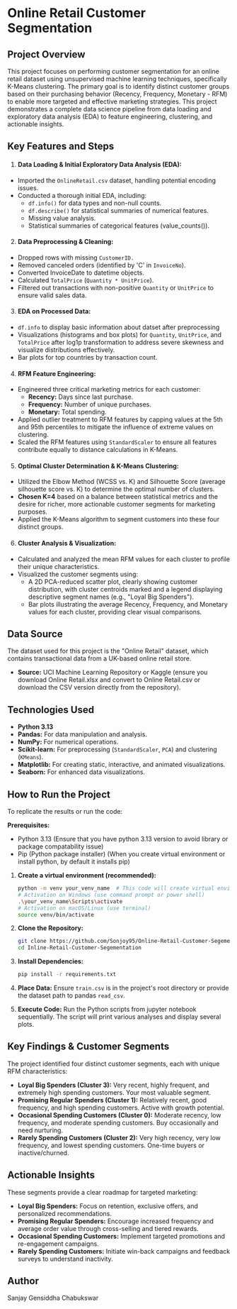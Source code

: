 # Online Retail Customer Segmentation
## Project Overview
This project focuses on performing customer segmentation for an online retail dataset using unsupervised machine learning techniques, specifically K-Means clustering. The primary goal is to identify distinct customer groups based on their purchasing behavior (Recency, Frequency, Monetary - RFM) to enable more targeted and effective marketing strategies. This project demonstrates a complete data science pipeline from data loading and exploratory data analysis (EDA) to feature engineering, clustering, and actionable insights.

## Key Features and Steps
1. #### **Data Loading & Initial Exploratory Data Analysis (EDA):**
  - Imported the `OnlineRetail.csv` dataset, handling potential encoding issues.
  - Conducted a thorough initial EDA, including:
    * `df.info()` for data types and non-null counts.
    * `df.describe()` for statistical summaries of numerical features.
    * Missing value analysis.
    * Statistical summaries of categorical features (value_counts()).


2. #### **Data Preprocessing & Cleaning:**
  - Dropped rows with missing `CustomerID.`
  - Removed canceled orders (identified by 'C' in `InvoiceNo`).
  - Converted InvoiceDate to datetime objects.
  - Calculated `TotalPrice` (`Quantity * UnitPrice`).
  - Filtered out transactions with non-positive `Quantity` or `UnitPrice` to ensure valid sales data.


3. #### **EDA on Processed Data:**
  - `df.info` to display basic information about datset after preprocessing
  - Visualizations (histograms and box plots) for `Quantity`, `UnitPrice`, and `TotalPrice` after log1p transformation to address severe skewness and visualize distributions effectively.
  - Bar plots for top countries by transaction count.


4. #### **RFM Feature Engineering:**
  - Engineered three critical marketing metrics for each customer:
    * **Recency:** Days since last purchase.
    * **Frequency:** Number of unique purchases.
    * **Monetary:** Total spending.
  - Applied outlier treatment to RFM features by capping values at the 5th and 95th percentiles to mitigate the influence of extreme values on clustering.
  - Scaled the RFM features using `StandardScaler` to ensure all features contribute equally to distance calculations in K-Means.


5. #### **Optimal Cluster Determination & K-Means Clustering:**
  - Utilized the Elbow Method (WCSS vs. K) and Silhouette Score (average silhouette score vs. K) to determine the optimal number of clusters.
  - **Chosen K=4** based on a balance between statistical metrics and the desire for richer, more actionable customer segments for marketing purposes.
  - Applied the K-Means algorithm to segment customers into these four distinct groups.


6. #### **Cluster Analysis & Visualization:**
  - Calculated and analyzed the mean RFM values for each cluster to profile their unique characteristics.
  - Visualized the customer segments using:
    * A 2D PCA-reduced scatter plot, clearly showing customer distribution, with cluster centroids marked and a legend displaying descriptive segment names (e.g., "Loyal Big Spenders").
    * Bar plots illustrating the average Recency, Frequency, and Monetary values for each cluster, providing clear visual comparisons.


## Data Source
The dataset used for this project is the "Online Retail" dataset, which contains transactional data from a UK-based online retail store.
- **Source:** UCI Machine Learning Repository or Kaggle (ensure you download Online Retail.xlsx and convert to Online Retail.csv or download the CSV version directly from the repository).

## Technologies Used
- **Python 3.13**
- **Pandas:** For data manipulation and analysis.
- **NumPy:** For numerical operations.
- **Scikit-learn:** For preprocessing (`StandardScaler`, `PCA`) and clustering (`KMeans`).
- **Matplotlib:** For creating static, interactive, and animated visualizations.
- **Seaborn:** For enhanced data visualizations.

## How to Run the Project

To replicate the results or run the code:

**Prerequisites:**
   - Python 3.13 (Ensure that you have python 3.13 version to avoid library or package compatability issue)
   - Pip (Python package installer) (When you create virtual environment or install python, by default it installs pip)

1. **Create a virtual environment (recommended):**
     ```bash
     python -m venv your_venv_name  # This code will create virtual environment
     # Activation on Windows (use command prompt or power shell)
     .\your_venv_name\Scripts\activate
     # Activation on macOS/Linux (use terminal)
     source venv/bin/activate
     ```

3.  **Clone the Repository:**
    ```bash
    git clone https://github.com/Sonjoy95/Online-Retail-Customer-Segementation.git
    cd Inline-Retail-Customer-Segementation
    ```

4.  **Install Dependencies:**
    ```bash
    pip install -r requirements.txt
    ```

5.  **Place Data:** Ensure `train.csv` is in the project's root directory or provide the dataset path to pandas `read_csv`.

7.  **Execute Code:** Run the Python scripts from jupyter notebook sequentially. The script will print various analyses and display several plots.


## Key Findings & Customer Segments
The project identified four distinct customer segments, each with unique RFM characteristics:
 - **Loyal Big Spenders (Cluster 3):** Very recent, highly frequent, and extremely high spending customers. Your most valuable segment.
 - **Promising Regular Spenders (Cluster 1):** Relatively recent, good frequency, and high spending customers. Active with growth potential.
 - **Occasional Spending Customers (Cluster 0):** Moderate recency, low frequency, and moderate spending customers. Buy occasionally and need nurturing.
 - **Rarely Spending Customers (Cluster 2):** Very high recency, very low frequency, and lowest spending customers. One-time buyers or inactive/churned.


## Actionable Insights
These segments provide a clear roadmap for targeted marketing:
 - **Loyal Big Spenders:** Focus on retention, exclusive offers, and personalized recommendations.
 - **Promising Regular Spenders:** Encourage increased frequency and average order value through cross-selling and tiered rewards.
 - **Occasional Spending Customers:** Implement targeted promotions and re-engagement campaigns.
 - **Rarely Spending Customers:** Initiate win-back campaigns and feedback surveys to understand inactivity.

## Author
Sanjay Gensiddha Chabukswar
